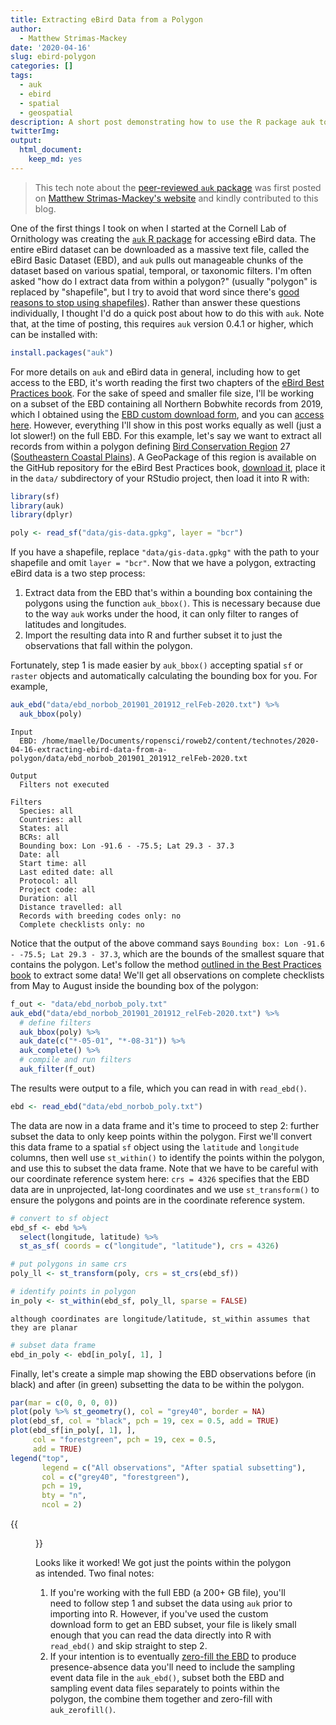 ```yaml
---
title: Extracting eBird Data from a Polygon
author:
  - Matthew Strimas-Mackey
date: '2020-04-16'
slug: ebird-polygon
categories: []
tags:
  - auk
  - ebird
  - spatial
  - geospatial
description: A short post demonstrating how to use the R package auk to extract eBird data from within a study area defined by a polyon or Shapefile.
twitterImg: 
output:
  html_document:
    keep_md: yes
---
```


> This tech note about the [peer-reviewed `auk` package](https://docs.ropensci.org/auk/) was first posted on [Matthew Strimas-Mackey's website](https://strimas.com/post/extracting-ebird-data-polygon/) and kindly contributed to this blog.



One of the first things I took on when I started at the Cornell Lab of Ornithology was creating the [`auk` R package](https://cornelllabofornithology.github.io/auk/) for accessing eBird data. The entire eBird dataset can be downloaded as a massive text file, called the eBird Basic Dataset (EBD), and `auk` pulls out manageable chunks of the dataset based on various spatial, temporal, or taxonomic filters. I'm often asked "how do I extract data from within a polygon?" (usually "polygon" is replaced by "shapefile", but I try to avoid that word since there's [good reasons to stop using shapefiles](http://switchfromshapefile.org/)). Rather than answer these questions individually, I thought I'd do a quick post about how to do this with `auk`. Note that, at the time of posting, this requires `auk` version 	0.4.1 or higher, which can be installed with:


```r
install.packages("auk")
```

For more details on `auk` and eBird data in general, including how to get access to the EBD, it's worth reading the first two chapters of the [eBird Best Practices book](https://cornelllabofornithology.github.io/ebird-best-practices/). For the sake of speed and smaller file size, I'll be working on a subset of the EBD containing all Northern Bobwhite records from 2019, which I obtained using the [EBD custom download form](https://cornelllabofornithology.github.io/ebird-best-practices/ebird.html#ebird-size-custom), and you can [access here](https://github.com/mstrimas/strimasdotcom/raw/master/content/post/2020-04-02-extracting-ebird-data-polygon/ebd_norbob_201901_201912_relFeb-2020.zip). However, everything I'll show in this post works equally as well (just a lot slower!) on the full EBD. For this example, let's say we want to extract all records from within a polygon defining [Bird Conservation Region](https://nabci-us.org/resources/bird-conservation-regions/) 27 ([Southeastern Coastal Plains](https://nabci-us.org/resources/bird-conservation-regions-map/#bcr27)). A GeoPackage of this region is available on the GitHub repository for the eBird Best Practices book, [download it](https://github.com/CornellLabofOrnithology/ebird-best-practices/raw/master/data/gis-data.gpkg), place it in the `data/` subdirectory of your RStudio project, then load it into R with:


```r
library(sf)
library(auk)
library(dplyr)

poly <- read_sf("data/gis-data.gpkg", layer = "bcr")
```

If you have a shapefile, replace `"data/gis-data.gpkg"` with the path to your shapefile and omit `layer = "bcr"`. Now that we have a polygon, extracting eBird data is a two step process:

1. Extract data from the EBD that's within a bounding box containing the polygons using the function `auk_bbox()`. This is necessary because due to the way `auk` works under the hood, it can only filter to ranges of latitudes and longitudes.
2. Import the resulting data into R and further subset it to just the observations that fall within the polygon.

Fortunately, step 1 is made easier by `auk_bbox()` accepting spatial `sf` or `raster` objects and automatically calculating the bounding box for you. For example, 


```r
auk_ebd("data/ebd_norbob_201901_201912_relFeb-2020.txt") %>% 
  auk_bbox(poly)
```

```
Input 
  EBD: /home/maelle/Documents/ropensci/roweb2/content/technotes/2020-04-16-extracting-ebird-data-from-a-polygon/data/ebd_norbob_201901_201912_relFeb-2020.txt 

Output 
  Filters not executed

Filters 
  Species: all
  Countries: all
  States: all
  BCRs: all
  Bounding box: Lon -91.6 - -75.5; Lat 29.3 - 37.3
  Date: all
  Start time: all
  Last edited date: all
  Protocol: all
  Project code: all
  Duration: all
  Distance travelled: all
  Records with breeding codes only: no
  Complete checklists only: no
```

Notice that the output of the above command says `Bounding box: Lon -91.6 - -75.5; Lat 29.3 - 37.3`, which are the bounds of the smallest square that contains the polygon. Let's follow the method [outlined in the Best Practices book](https://cornelllabofornithology.github.io/ebird-best-practices/ebird.html#ebird-extract) to extract some data! We'll get all observations on complete checklists from May to August inside the bounding box of the polygon:


```r
f_out <- "data/ebd_norbob_poly.txt"
auk_ebd("data/ebd_norbob_201901_201912_relFeb-2020.txt") %>% 
  # define filters
  auk_bbox(poly) %>% 
  auk_date(c("*-05-01", "*-08-31")) %>% 
  auk_complete() %>% 
  # compile and run filters
  auk_filter(f_out)
```

The results were output to a file, which you can read in with `read_ebd()`.


```r
ebd <- read_ebd("data/ebd_norbob_poly.txt")
```

The data are now in a data frame and it's time to proceed to step 2: further subset the data to only keep points within the polygon. First we'll convert this data frame to a spatial `sf` object using the `latitude` and `longitude` columns, then well use `st_within()` to identify the points within the polygon, and use this to subset the data frame. Note that we have to be careful with our coordinate reference system here: `crs = 4326` specifies that the EBD data are in unprojected, lat-long coordinates and we use `st_transform()` to ensure the polygons and points are in the coordinate reference system.


```r
# convert to sf object
ebd_sf <- ebd %>% 
  select(longitude, latitude) %>% 
  st_as_sf( coords = c("longitude", "latitude"), crs = 4326)

# put polygons in same crs
poly_ll <- st_transform(poly, crs = st_crs(ebd_sf))

# identify points in polygon
in_poly <- st_within(ebd_sf, poly_ll, sparse = FALSE)
```

```
although coordinates are longitude/latitude, st_within assumes that they are planar
```

```r
# subset data frame
ebd_in_poly <- ebd[in_poly[, 1], ]
```

Finally, let's create a simple map showing the EBD observations before (in black) and after (in green) subsetting the data to be within the polygon.


```r
par(mar = c(0, 0, 0, 0))
plot(poly %>% st_geometry(), col = "grey40", border = NA)
plot(ebd_sf, col = "black", pch = 19, cex = 0.5, add = TRUE)
plot(ebd_sf[in_poly[, 1], ], 
     col = "forestgreen", pch = 19, cex = 0.5, 
     add = TRUE)
legend("top", 
       legend = c("All observations", "After spatial subsetting"), 
       col = c("grey40", "forestgreen"), 
       pch = 19,
       bty = "n",
       ncol = 2)
```

{{<figure src="plot-1.png" alt="map of all occurrences, with the polygon in grey, and the points kept after spatial subsetting in green">}}

Looks like it worked! We got just the points within the polygon as intended. Two final notes:

1. If you're working with the full EBD (a 200+ GB file), you'll need to follow step 1 and subset the data using `auk` prior to importing into R. However, if you've used the custom download form to get an EBD subset, your file is likely small enough that you can read the data directly into R with `read_ebd()` and skip straight to step 2.
2. If your intention is to eventually [zero-fill the EBD](https://cornelllabofornithology.github.io/ebird-best-practices/ebird.html#ebird-zf) to produce presence-absence data you'll need to include the sampling event data file in the `auk_ebd()`, subset both the EBD and sampling event data files separately to points within the polygon, the combine them together and zero-fill with `auk_zerofill()`.


